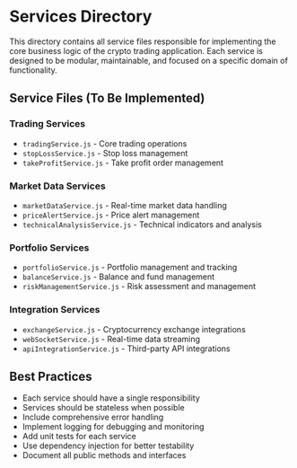 # Services Directory

This directory contains all service files responsible for implementing the core business logic of the crypto trading application. Each service is designed to be modular, maintainable, and focused on a specific domain of functionality.

## Service Files (To Be Implemented)

### Trading Services
- `tradingService.js` - Core trading operations
- `stopLossService.js` - Stop loss management
- `takeProfitService.js` - Take profit order management

### Market Data Services
- `marketDataService.js` - Real-time market data handling
- `priceAlertService.js` - Price alert management
- `technicalAnalysisService.js` - Technical indicators and analysis

### Portfolio Services
- `portfolioService.js` - Portfolio management and tracking
- `balanceService.js` - Balance and fund management
- `riskManagementService.js` - Risk assessment and management

### Integration Services
- `exchangeService.js` - Cryptocurrency exchange integrations
- `webSocketService.js` - Real-time data streaming
- `apiIntegrationService.js` - Third-party API integrations

## Best Practices
- Each service should have a single responsibility
- Services should be stateless when possible
- Include comprehensive error handling
- Implement logging for debugging and monitoring
- Add unit tests for each service
- Use dependency injection for better testability
- Document all public methods and interfaces